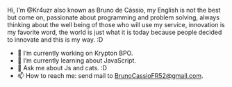 Hi, I’m @Kr4uzr also known as Bruno de Cássio, my English is not the best but come on, passionate about programming and problem solving, 
always thinking about the well being of those who will use my service, innovation is my favorite word, 
the world is just what it is today because people decided to innovate and this is my way. :D

- 🔭 I’m currently working on Krypton BPO.
- 🌱 I’m currently learning about JavaScript.
- 💬 Ask me about Js and cats. :D
- 📫 How to reach me: send mail to BrunoCassioFR52@gmail.com.
